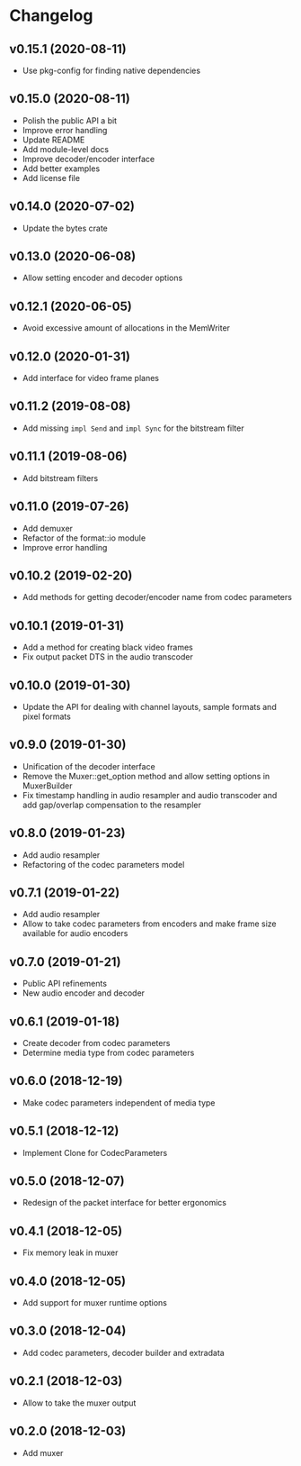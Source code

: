 # Changelog

## v0.15.1 (2020-08-11)

* Use pkg-config for finding native dependencies

## v0.15.0 (2020-08-11)

* Polish the public API a bit
* Improve error handling
* Update README
* Add module-level docs
* Improve decoder/encoder interface
* Add better examples
* Add license file

## v0.14.0 (2020-07-02)

* Update the bytes crate

## v0.13.0 (2020-06-08)

* Allow setting encoder and decoder options

## v0.12.1 (2020-06-05)

* Avoid excessive amount of allocations in the MemWriter

## v0.12.0 (2020-01-31)

* Add interface for video frame planes

## v0.11.2 (2019-08-08)

* Add missing `impl Send` and `impl Sync` for the bitstream filter

## v0.11.1 (2019-08-06)

* Add bitstream filters

## v0.11.0 (2019-07-26)

* Add demuxer
* Refactor of the format::io module
* Improve error handling

## v0.10.2 (2019-02-20)

* Add methods for getting decoder/encoder name from codec parameters

## v0.10.1 (2019-01-31)

* Add a method for creating black video frames
* Fix output packet DTS in the audio transcoder

## v0.10.0 (2019-01-30)

* Update the API for dealing with channel layouts, sample formats and pixel formats

## v0.9.0 (2019-01-30)

* Unification of the decoder interface
* Remove the Muxer::get\_option method and allow setting options in MuxerBuilder
* Fix timestamp handling in audio resampler and audio transcoder and add gap/overlap compensation to the resampler

## v0.8.0 (2019-01-23)

* Add audio resampler
* Refactoring of the codec parameters model

## v0.7.1 (2019-01-22)

* Add audio resampler
* Allow to take codec parameters from encoders and make frame size available for audio encoders

## v0.7.0 (2019-01-21)

* Public API refinements
* New audio encoder and decoder

## v0.6.1 (2019-01-18)

* Create decoder from codec parameters
* Determine media type from codec parameters

## v0.6.0 (2018-12-19)

* Make codec parameters independent of media type

## v0.5.1 (2018-12-12)

* Implement Clone for CodecParameters

## v0.5.0 (2018-12-07)

* Redesign of the packet interface for better ergonomics

## v0.4.1 (2018-12-05)

* Fix memory leak in muxer

## v0.4.0 (2018-12-05)

* Add support for muxer runtime options

## v0.3.0 (2018-12-04)

* Add codec parameters, decoder builder and extradata

## v0.2.1 (2018-12-03)

* Allow to take the muxer output

## v0.2.0 (2018-12-03)

* Add muxer
